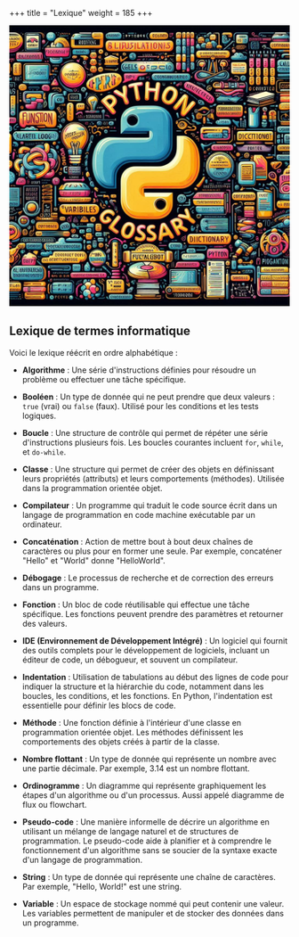 +++
title = "Lexique"
weight = 185
+++

![Lexique](lexique.jpeg?width=25vw)


## Lexique de termes informatique

Voici le lexique réécrit en ordre alphabétique :

- **Algorithme** : Une série d'instructions définies pour résoudre un problème ou effectuer une tâche spécifique.

- **Booléen** : Un type de donnée qui ne peut prendre que deux valeurs : `true` (vrai) ou `false` (faux). Utilisé pour les conditions et les tests logiques.

- **Boucle** : Une structure de contrôle qui permet de répéter une série d'instructions plusieurs fois. Les boucles courantes incluent `for`, `while`, et `do-while`.

- **Classe** : Une structure qui permet de créer des objets en définissant leurs propriétés (attributs) et leurs comportements (méthodes). Utilisée dans la programmation orientée objet.

- **Compilateur** : Un programme qui traduit le code source écrit dans un langage de programmation en code machine exécutable par un ordinateur.

- **Concaténation** : Action de mettre bout à bout deux chaînes de caractères ou plus pour en former une seule. Par exemple, concaténer "Hello" et "World" donne "HelloWorld".

- **Débogage** : Le processus de recherche et de correction des erreurs dans un programme.

- **Fonction** : Un bloc de code réutilisable qui effectue une tâche spécifique. Les fonctions peuvent prendre des paramètres et retourner des valeurs.

- **IDE (Environnement de Développement Intégré)** : Un logiciel qui fournit des outils complets pour le développement de logiciels, incluant un éditeur de code, un débogueur, et souvent un compilateur.

- **Indentation** : Utilisation de tabulations au début des lignes de code pour indiquer la structure et la hiérarchie du code, notamment dans les boucles, les conditions, et les fonctions. En Python, l'indentation est essentielle pour définir les blocs de code.

- **Méthode** : Une fonction définie à l'intérieur d'une classe en programmation orientée objet. Les méthodes définissent les comportements des objets créés à partir de la classe.

- **Nombre flottant** : Un type de donnée qui représente un nombre avec une partie décimale. Par exemple, 3.14 est un nombre flottant.

- **Ordinogramme** : Un diagramme qui représente graphiquement les étapes d'un algorithme ou d'un processus. Aussi appelé diagramme de flux ou flowchart.

- **Pseudo-code** : Une manière informelle de décrire un algorithme en utilisant un mélange de langage naturel et de structures de programmation. Le pseudo-code aide à planifier et à comprendre le fonctionnement d'un algorithme sans se soucier de la syntaxe exacte d'un langage de programmation.

- **String** : Un type de donnée qui représente une chaîne de caractères. Par exemple, "Hello, World!" est une string.

- **Variable** : Un espace de stockage nommé qui peut contenir une valeur. Les variables permettent de manipuler et de stocker des données dans un programme.



